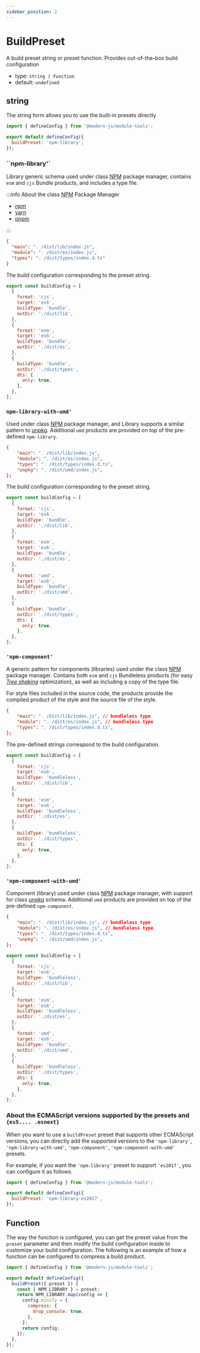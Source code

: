 ```yaml
---
sidebar_position: 2
---
```


# BuildPreset

A build preset string or preset function. Provides out-of-the-box build configuration

- type: `string | Function`
- default: `undefined`

## string

The string form allows you to use the built-in presets directly

```js modern.config.ts
import { defineConfig } from '@modern-js/module-tools';

export default defineConfig({
  buildPreset: 'npm-library',
});
```

### ``npm-library'`

Library generic schema used under class [NPM](https://www.npmjs.com/) package manager, contains `esm` and `cjs` Bundle products, and includes a type file.

:::info
About the class [NPM](https://www.npmjs.com/) Package Manager

- [npm](https://www.npmjs.com)
- [yarn](https://yarnpkg.com/)
- [pnpm](https://pnpm.io/)

:::

```json package.json
{
  "main": ". /dist/lib/index.js",
  "module": ". /dist/es/index.js",
  "types": ". /dist/types/index.d.ts"
}
```

The build configuration corresponding to the preset string.

```js
export const buildConfig = [
  {
    format: 'cjs',
    target: 'es6',
    buildType: 'bundle',
    outDir: './dist/lib',
  },
  {
    format: 'esm',
    target: 'es6',
    buildType: 'bundle',
    outDir: './dist/es',
  },
  {
    buildType: 'bundle',
    outDir: './dist/types',
    dts: {
      only: true,
    },
  },
];
```

### `npm-library-with-umd'`

Used under class [NPM](https://www.npmjs.com/) package manager, and Library supports a similar pattern to [unpkg](https://unpkg.com/). Additional `umd` products are provided on top of the pre-defined `npm-library`.

```json package.json
{
    "main": ". /dist/lib/index.js",
    "module": ". /dist/es/index.js",
    "types": ". /dist/types/index.d.ts",
    "unpkg": ". /dist/umd/index.js",
};
```

The build configuration corresponding to the preset string.

```js
export const buildConfig = [
  {
    format: 'cjs',
    target: 'es6',
    buildType: 'bundle',
    outDir: './dist/lib',
  },
  {
    format: 'esm',
    target: 'es6',
    buildType: 'bundle',
    outDir: './dist/es',
  },
  {
    format: 'umd',
    target: 'es6',
    buildType: 'bundle',
    outDir: './dist/umd',
  },
  {
    buildType: 'bundle',
    outDir: './dist/types',
    dts: {
      only: true,
    },
  },
];
```

### `'npm-component'`

A generic pattern for components (libraries) used under the class [NPM](https://www.npmjs.com/) package manager. Contains both `esm` and `cjs` Bundleless products (for easy _[Tree shaking](https://developer.mozilla.org/zh-CN/docs/Glossary/Tree_shaking)_ optimization), as well as including a copy of the type file.

For style files included in the source code, the products provide the compiled product of the style and the source file of the style.

```json package.json
{
    "main": ". /dist/lib/index.js", // bundleless type
    "module": ". /dist/es/index.js", // bundleless type
    "types": ". /dist/types/index.d.ts",
};
```

The pre-defined strings correspond to the build configuration.

```js
export const buildConfig = [
  {
    format: 'cjs',
    target: 'es6',
    buildType: 'bundleless',
    outDir: './dist/lib',
  },
  {
    format: 'esm',
    target: 'es6',
    buildType: 'bundleless',
    outDir: './dist/es',
  },
  {
    buildType: 'bundleless',
    outDir: './dist/types',
    dts: {
      only: true,
    },
  },
];
```

### `'npm-component-with-umd'`

Component (library) used under class [NPM](https://www.npmjs.com/) package manager, with support for class [unpkg](https://unpkg.com/) schema. Additional `umd` products are provided on top of the pre-defined `npm-component`.

```json package.json
{
    "main": ". /dist/lib/index.js", // bundleless type
    "module": ". /dist/es/index.js", // bundleless type
    "types": ". /dist/types/index.d.ts",
    "unpkg": ". /dist/umd/index.js",
};
```

```js
export const buildConfig = [
  {
    format: 'cjs',
    target: 'es6',
    buildType: 'bundleless',
    outDir: './dist/lib',
  },
  {
    format: 'esm',
    target: 'es6',
    buildType: 'bundleless',
    outDir: './dist/es',
  },
  {
    format: 'umd',
    target: 'es6',
    buildType: 'bundle',
    outDir: './dist/umd',
  },
  {
    buildType: 'bundleless',
    outDir: './dist/types',
    dts: {
      only: true,
    },
  },
];
```

### About the ECMAScript versions supported by the presets and `{es5.... .esnext}`

When you want to use a `buildPreset` preset that supports other ECMAScript versions, you can directly add the supported versions to the `'npm-library'`, `'npm-library-with-umd'`, `'npm-component'`, `'npm-component-with-umd'` presets.

For example, if you want the `'npm-library'` preset to support  `'es2017'`, you can configure it as follows.

```js modern.config.ts
import { defineConfig } from '@modern-js/module-tools';

export default defineConfig({
  buildPreset: 'npm-library-es2017',
});
```

## Function

The way the function is configured, you can get the preset value from the `preset` parameter and then modify the build configuration inside to customize your build configuration.
The following is an example of how a function can be configured to compress a build product.

```js modern.config.ts
import { defineConfig } from '@modern-js/module-tools';

export default defineConfig({
  buildPreset({ preset }) {
    const { NPM_LIBRARY } = preset;
    return NPM_LIBRARY.map(config => {
      config.minify = {
        compress: {
          drop_console: true,
        },
      };
      return config;
    });
  },
});
```
